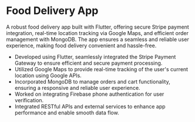 # Food Delivery App

A robust food delivery app built with Flutter, offering secure Stripe payment integration, real-time location tracking via Google Maps, and efficient order management with MongoDB. The app ensures a seamless and reliable user experience, making food delivery convenient and hassle-free.

- Developed using Flutter, seamlessly integrated the Stripe Payment Gateway to ensure efficient and secure payment processing.
- Utilized Google Maps to provide real-time tracking of the user's current location using Google APIs.
- Incorporated MongoDB to manage orders and cart functionality, ensuring a responsive and reliable user experience.
- Worked on integrating Firebase  phone authentication for user verification.
- Integrated RESTful APIs and external services to enhance app performance and enable smooth data flow.

